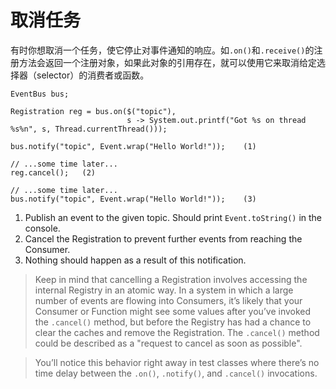 # 取消任务

有时你想取消一个任务，使它停止对事件通知的响应。如`.on()`和`.receive()`的注册方法会返回一个注册对象，如果此对象的引用存在，就可以使用它来取消给定选择器（selector）的消费者或函数。

```
EventBus bus;

Registration reg = bus.on($("topic"),
                          s -> System.out.printf("Got %s on thread %s%n", s, Thread.currentThread()));

bus.notify("topic", Event.wrap("Hello World!"));    (1)

// ...some time later...
reg.cancel();   (2)

// ...some time later...
bus.notify("topic", Event.wrap("Hello World!"));    (3)
```

1. Publish an event to the given topic. Should print `Event.toString()` in the console.
1. Cancel the Registration to prevent further events from reaching the Consumer.
1. Nothing should happen as a result of this notification.

> Keep in mind that cancelling a Registration involves accessing the internal Registry in an atomic way. In a system in which a large number of events are flowing into Consumers, it’s likely that your Consumer or Function might see some values after you’ve invoked the `.cancel()` method, but before the Registry has had a chance to clear the caches and remove the Registration. The `.cancel()` method could be described as a "request to cancel as soon as possible".

> You’ll notice this behavior right away in test classes where there’s no time delay between the `.on()`, `.notify()`, and `.cancel()` invocations.
